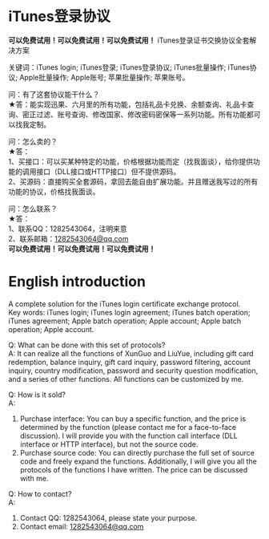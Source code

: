 # iTunes登录协议
**可以免费试用！可以免费试用！可以免费试用！**
iTunes登录证书交换协议全套解决方案  
  
关键词：iTunes login; iTunes登录; iTunes登录协议; iTunes批量操作; iTunes协议; Apple批量操作; Apple账号; 苹果批量操作; 苹果账号。  
  
问：有了这套协议能干什么？  
★答：能实现迅果、六月里的所有功能，包括礼品卡兑换、余额查询、礼品卡查询、密正过滤、账号查询、修改国家、修改密码密保等一系列功能。所有功能都可以找我定制。  
  
问：怎么卖的？  
★答：  
1、买接口：可以买某种特定的功能，价格根据功能而定（找我面谈），给你提供功能的调用接口（DLL接口或HTTP接口）但不提供源码。  
2、买源码：直接购买全套源码，拿回去能自由扩展功能。并且赠送我写过的所有功能的协议，价格找我面谈。  
  
问：怎么联系？  
★答：  
1、联系QQ：1282543064，注明来意  
2、联系邮箱：1282543064@qq.com  
**可以免费试用！可以免费试用！可以免费试用！**
  
  
# English introduction
A complete solution for the iTunes login certificate exchange protocol.  
Key words: iTunes login; iTunes login agreement; iTunes batch operation; iTunes agreement; Apple batch operation; Apple account; Apple batch operation; Apple account.  
  
Q: What can be done with this set of protocols?  
A: It can realize all the functions of XunGuo and LiuYue, including gift card redemption, balance inquiry, gift card inquiry, password filtering, account inquiry, country modification, password and security question modification, and a series of other functions. All functions can be customized by me.  
  
Q: How is it sold?  
A:  
1. Purchase interface: You can buy a specific function, and the price is determined by the function (please contact me for a face-to-face discussion). I will provide you with the function call interface (DLL interface or HTTP interface), but not the source code.  
2. Purchase source code: You can directly purchase the full set of source code and freely expand the functions. Additionally, I will give you all the protocols of the functions I have written. The price can be discussed with me.   
  
Q: How to contact?  
A:  
1. Contact QQ: 1282543064, please state your purpose.  
2. Contact email: 1282543064@qq.com  
